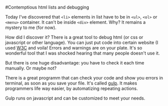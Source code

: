 #Contemptious html lists and debugging

Today I've discovered that `<li>` elements in list have to be in `<ul>`, `<ol>` or `<menu>` container. It can't be inside `<div>` element. Why? It remains a mystery to me (for now).

How did I discover it? There is a great tool to debug html (or css or javascript or other language). You can just put code into certain website (I used [W3C](http://validator.w3.org/) and voila! Errors and warnings are on your plate. It's so wonderful tool that I was shocked hearing that many people doesn't use it.

But there is one huge disadvantage: you have to check it each time manually. Or maybe not?

There is a great programm that can check your code and show you errors in terminal, as soon as you save your file. It's called [gulp](http://gulpjs.com/). It makes programmers life way easier, by automatizing repeating actions.

Gulp runs on javascript and can be customized to meet your needs.
